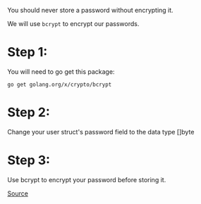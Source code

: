 You should never store a password without encrypting it.

We will use ```bcrypt``` to encrypt our passwords.

# Step 1: 

You will need to go get this package:

```
go get golang.org/x/crypto/bcrypt
```

# Step 2:
Change your user struct's password field to the data type []byte

# Step 3:
Use bcrypt to encrypt your password before storing it.

[Source](https://github.com/GoesToEleven/golang-web-dev/tree/master/030_sessions/04_bcrypt)
